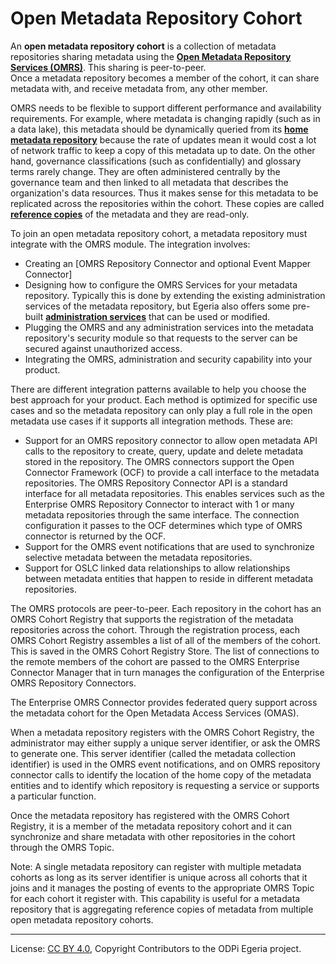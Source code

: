<!-- SPDX-License-Identifier: CC-BY-4.0 -->
<!-- Copyright Contributors to the ODPi Egeria project. -->

# Open Metadata Repository Cohort

An **open metadata repository cohort** is a collection of metadata repositories
sharing metadata using the **[Open Metadata Repository Services (OMRS)](../README.md)**.
This sharing is peer-to-peer.  
Once a metadata repository becomes a member of the cohort, it can share
metadata with, and receive metadata from, any other member.

OMRS needs to be flexible to support different performance and availability requirements.
For example, where metadata is changing
rapidly (such as in a data lake), this metadata should be dynamically queried
from its **[home metadata repository](home-metadata-repositories.md)** because
the rate of updates mean it would cost a lot of network traffic to keep a
copy of this metadata up to date.  On the other hand, governance classifications
(such as confidentially) and glossary terms rarely change.
They are often administered centrally by the governance team and then
linked to all metadata that describes the organization's data resources.
Thus it makes sense for this metadata to be replicated across the repositories
within the cohort.
These copies are called **[reference copies](home-metadata-repositories.md)** of
the metadata and they are read-only. 

To join an open metadata repository cohort, a metadata repository must integrate
with the OMRS module.  The integration involves:

* Creating an [OMRS Repository Connector and optional Event Mapper Connector]
* Designing how to configure the OMRS Services for your metadata repository.
Typically this is done by extending the existing administration services of the
metadata repository, but Egeria also offers
some pre-built **[administration services](../../governance-servers/admin-services)** that
can be used or modified.
* Plugging the OMRS and any administration services into the metadata repository's security
module so that requests to the server can be secured against unauthorized access.
* Integrating the OMRS, administration and security capability into your product.

There are different integration patterns available to help you choose the best approach for your
product.
Each method is optimized for specific use cases and so the metadata repository can only play a full role in the open metadata use cases if it supports all integration methods.  These are:

* Support for an OMRS repository connector to allow open metadata API calls to the repository to create, query, update and delete metadata stored in the repository.  The OMRS connectors support the Open Connector Framework (OCF) to provide a call interface to the metadata repositories.  The OMRS Repository Connector API is a standard interface for all metadata repositories.  This enables services such as the Enterprise OMRS Repository Connector to interact with 1 or many metadata repositories through the same interface.  The connection configuration it passes to the OCF determines which type of OMRS connector is returned by the OCF.
* Support for the OMRS event notifications that are used to synchronize selective metadata between the metadata repositories. 
* Support for OSLC linked data relationships to allow relationships between metadata entities that happen to reside in different metadata repositories.

The OMRS protocols are peer-to-peer.
Each repository in the cohort has an OMRS Cohort Registry that supports the registration of the metadata
repositories across the cohort.   Through the registration process, each OMRS Cohort Registry assembles a list of all of the members of the cohort.  This is saved in the OMRS Cohort Registry Store.  The list of connections to the remote members of the cohort are passed to the OMRS Enterprise Connector Manager that in turn manages the configuration of the Enterprise OMRS Repository Connectors.

The Enterprise OMRS Connector provides federated query support across the metadata cohort
for the Open Metadata Access Services (OMAS).

When a metadata repository registers with the OMRS Cohort Registry,
the administrator may either supply a unique server identifier, or ask the OMRS to generate one.
This server identifier (called the metadata collection identifier) is used in the OMRS event notifications,
and on OMRS repository connector calls to identify the location of the home copy of the metadata entities and
to identify which repository is requesting a service or supports a particular function.

Once the metadata repository has registered with the OMRS Cohort Registry,
it is a member of the metadata repository cohort and it can synchronize and share metadata
with other repositories in the cohort through the OMRS Topic.

Note: A single metadata repository can register with multiple metadata cohorts as long as its server
identifier is unique across all cohorts that it joins and it manages the posting of events to the
appropriate OMRS Topic for each cohort it register with.
This capability is useful for a metadata repository that is aggregating reference
copies of metadata from multiple open metadata repository cohorts.


----
License: [CC BY 4.0](https://creativecommons.org/licenses/by/4.0/),
Copyright Contributors to the ODPi Egeria project.
